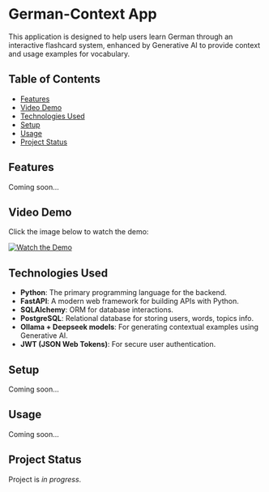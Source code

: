 # German-Context App

This application is designed to help users learn German through an interactive flashcard system,
enhanced by Generative AI to provide context and usage examples for vocabulary.

## Table of Contents

* [Features](#features)
* [Video Demo](#video-demo)
* [Technologies Used](#technologies-used)
* [Setup](#setup)
* [Usage](#usage)
* [Project Status](#project-status)


## Features

Coming soon...

## Video Demo

Click the image below to watch the demo:

[![Watch the Demo](https://img.youtube.com/vi/zaBo9UkFcSU/maxresdefault.jpg)](https://youtu.be/zaBo9UkFcSU)

## Technologies Used

- __Python__: The primary programming language for the backend.
- __FastAPI__: A modern web framework for building APIs with Python.
- __SQLAlchemy__: ORM for database interactions.
- __PostgreSQL__: Relational database for storing users, words, topics info.
- __Ollama + Deepseek models__: For generating contextual examples using Generative AI.
- __JWT (JSON Web Tokens)__: For secure user authentication.


## Setup

Coming soon...


## Usage

Coming soon...


## Project Status

Project is _in progress_.